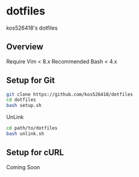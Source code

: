 # dotfiles

kos526418's dotfiles

## Overview

Require Vim < 8.x
Recommended Bash < 4.x

## Setup for Git

```bash
git clone https://github.com/kos526418/dotfiles
cd dotfiles
bash setup.sh
```

UnLink

```bash
cd path/to/dotfiles
bash unlink.sh
```

## Setup for cURL

Coming Soon
